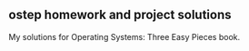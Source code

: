 ## ostep homework and project solutions

My solutions for Operating Systems: Three Easy Pieces book.